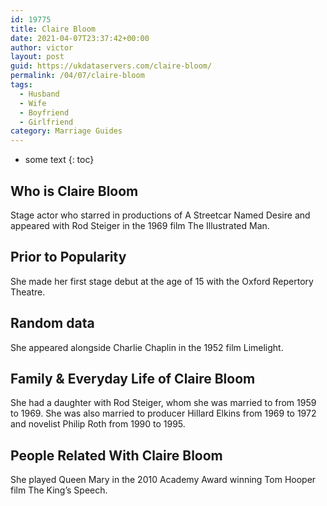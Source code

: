 ```yaml
---
id: 19775
title: Claire Bloom
date: 2021-04-07T23:37:42+00:00
author: victor
layout: post
guid: https://ukdataservers.com/claire-bloom/
permalink: /04/07/claire-bloom
tags:
  - Husband
  - Wife
  - Boyfriend
  - Girlfriend
category: Marriage Guides
---
```


* some text
{: toc}


## Who is Claire Bloom



Stage actor who starred in productions of A Streetcar Named Desire and appeared with Rod Steiger in the 1969 film The Illustrated Man.

                
                
                
## Prior to Popularity



She made her first stage debut at the age of 15 with the Oxford Repertory Theatre.

                
                
                
## Random data



She appeared alongside Charlie Chaplin in the 1952 film Limelight.

                
                
                
## Family & Everyday Life of Claire Bloom



She had a daughter with Rod Steiger, whom she was married to from 1959 to 1969. She was also married to producer Hillard Elkins from 1969 to 1972 and novelist Philip Roth from 1990 to 1995.

                
                
                
## People Related With Claire Bloom



She played Queen Mary in the 2010 Academy Award winning Tom Hooper film The King&#8217;s Speech.

                
              
            
          
          
          